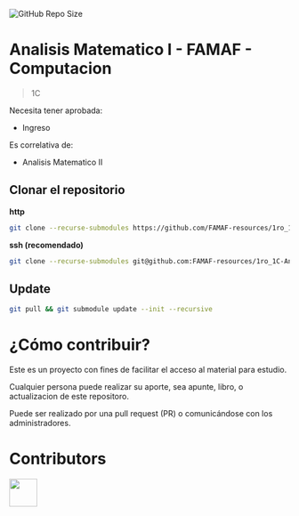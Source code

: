 ![GitHub Repo Size](https://img.shields.io/github/repo-size/FAMAF-resources/1ro_1C-Analisis_Matematico_I-FAMAF)

# Analisis Matematico I - FAMAF - Computacion

> 1C

Necesita tener aprobada:

- Ingreso

Es correlativa de:

- Analisis Matematico II

## Clonar el repositorio

**http**

```bash
git clone --recurse-submodules https://github.com/FAMAF-resources/1ro_1C-Analisis_Matematico_I-FAMAF.git
```

**ssh (recomendado)**

```bash
git clone --recurse-submodules git@github.com:FAMAF-resources/1ro_1C-Analisis_Matematico_I-FAMAF.git
```

## Update

```bash
git pull && git submodule update --init --recursive
```

# ¿Cómo contribuir?

Este es un proyecto con fines de facilitar el acceso al material para estudio.

Cualquier persona puede realizar su aporte, sea apunte, libro, o actualizacion de este repositoro.

Puede ser realizado por una pull request (PR) o comunicándose con los administradores.

# Contributors
<a href="https://github.com/FAMAF-resources/1ro_1C-Analisis_Matematico_I-FAMAF/graphs/contributors">
  <img src="https://contrib.rocks/image?repo=FAMAF-resources/1ro_1C-Analisis_Matematico_I-FAMAF" height="50"/>
</a>
